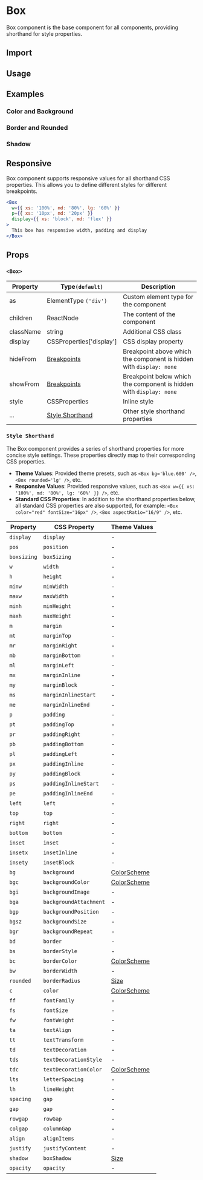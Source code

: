 # Box

Box component is the base component for all components, providing shorthand for style properties.

## Import

<!--{include:<import-guide>}-->

## Usage

<!--{include:`usage.md`}-->

## Examples

### Color and Background

<!--{include:`background.md`}-->

### Border and Rounded

<!--{include:`border.md`}-->

### Shadow

<!--{include:`shadow.md`}-->

## Responsive

Box component supports responsive values for all shorthand CSS properties. This allows you to define different styles for different breakpoints.

```jsx
<Box
  w={{ xs: '100%', md: '80%', lg: '60%' }}
  p={{ xs: '10px', md: '20px' }}
  display={{ xs: 'block', md: 'flex' }}
>
  This box has responsive width, padding and display
</Box>
```

<!--{include:<example-responsive>}-->

## Props

### `<Box>`

| Property  | Type`(default)`                               | Description                                                         |
| --------- | --------------------------------------------- | ------------------------------------------------------------------- |
| as        | ElementType `('div')`                         | Custom element type for the component                               |
| children  | ReactNode                                     | The content of the component                                        |
| className | string                                        | Additional CSS class                                                |
| display   | CSSProperties['display']                      | CSS display property                                                |
| hideFrom  | [Breakpoints][breakpoints]                    | Breakpoint above which the component is hidden with `display: none` |
| showFrom  | [Breakpoints][breakpoints]                    | Breakpoint below which the component is hidden with `display: none` |
| style     | CSSProperties                                 | Inline style                                                        |
| ...       | [Style Shorthand](#code-style-shorthand-code) | Other style shorthand properties                                    |

### `Style Shorthand`

The Box component provides a series of shorthand properties for more concise style settings. These properties directly map to their corresponding CSS properties.

- **Theme Values**: Provided theme presets, such as `<Box bg='blue.600' />`, `<Box rounded='lg' />`, etc.
- **Responsive Values**: Provided responsive values, such as `<Box w={{ xs: '100%', md: '80%', lg: '60%' }} />`, etc.
- **Standard CSS Properties**: In addition to the shorthand properties below, all standard CSS properties are also supported, for example: `<Box color="red" fontSize="16px" />`, `<Box aspectRatio="16/9" />`, etc.

| Property    | CSS Property           | Theme Values                |
| ----------- | ---------------------- | --------------------------- |
| `display`   | `display`              | -                           |
| `pos`       | `position`             | -                           |
| `boxsizing` | `boxSizing`            | -                           |
| `w`         | `width`                | -                           |
| `h`         | `height`               | -                           |
| `minw`      | `minWidth`             | -                           |
| `maxw`      | `maxWidth`             | -                           |
| `minh`      | `minHeight`            | -                           |
| `maxh`      | `maxHeight`            | -                           |
| `m`         | `margin`               | -                           |
| `mt`        | `marginTop`            | -                           |
| `mr`        | `marginRight`          | -                           |
| `mb`        | `marginBottom`         | -                           |
| `ml`        | `marginLeft`           | -                           |
| `mx`        | `marginInline`         | -                           |
| `my`        | `marginBlock`          | -                           |
| `ms`        | `marginInlineStart`    | -                           |
| `me`        | `marginInlineEnd`      | -                           |
| `p`         | `padding`              | -                           |
| `pt`        | `paddingTop`           | -                           |
| `pr`        | `paddingRight`         | -                           |
| `pb`        | `paddingBottom`        | -                           |
| `pl`        | `paddingLeft`          | -                           |
| `px`        | `paddingInline`        | -                           |
| `py`        | `paddingBlock`         | -                           |
| `ps`        | `paddingInlineStart`   | -                           |
| `pe`        | `paddingInlineEnd`     | -                           |
| `left`      | `left`                 | -                           |
| `top`       | `top`                  | -                           |
| `right`     | `right`                | -                           |
| `bottom`    | `bottom`               | -                           |
| `inset`     | `inset`                | -                           |
| `insetx`    | `insetInline`          | -                           |
| `insety`    | `insetBlock`           | -                           |
| `bg`        | `background`           | [ColorScheme][color-scheme] |
| `bgc`       | `backgroundColor`      | [ColorScheme][color-scheme] |
| `bgi`       | `backgroundImage`      | -                           |
| `bga`       | `backgroundAttachment` | -                           |
| `bgp`       | `backgroundPosition`   | -                           |
| `bgsz`      | `backgroundSize`       | -                           |
| `bgr`       | `backgroundRepeat`     | -                           |
| `bd`        | `border`               | -                           |
| `bs`        | `borderStyle`          | -                           |
| `bc`        | `borderColor`          | [ColorScheme][color-scheme] |
| `bw`        | `borderWidth`          | -                           |
| `rounded`   | `borderRadius`         | [Size][size]                |
| `c`         | `color`                | [ColorScheme][color-scheme] |
| `ff`        | `fontFamily`           | -                           |
| `fs`        | `fontSize`             | -                           |
| `fw`        | `fontWeight`           | -                           |
| `ta`        | `textAlign`            | -                           |
| `tt`        | `textTransform`        | -                           |
| `td`        | `textDecoration`       | -                           |
| `tds`       | `textDecorationStyle`  | -                           |
| `tdc`       | `textDecorationColor`  | [ColorScheme][color-scheme] |
| `lts`       | `letterSpacing`        | -                           |
| `lh`        | `lineHeight`           | -                           |
| `spacing`   | `gap`                  | -                           |
| `gap`       | `gap`                  | -                           |
| `rowgap`    | `rowGap`               | -                           |
| `colgap`    | `columnGap`            | -                           |
| `align`     | `alignItems`           | -                           |
| `justify`   | `justifyContent`       | -                           |
| `shadow`    | `boxShadow`            | [Size][size]                |
| `opacity`   | `opacity`              | -                           |

<!--{include:(_common/types/breakpoints.md)}-->

[breakpoints]: #code-ts-breakpoints-code

<!--{include:(_common/types/size.md)}-->

[size]: #code-ts-size-code

<!--{include:(_common/types/color-scheme.md)}-->

[color-scheme]: #code-ts-color-scheme-code
